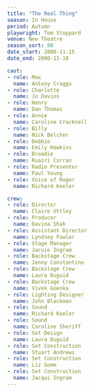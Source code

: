 ```yaml
---
title: "The Real Thing"
season: In House
period: Autumn
playwright: Tom Stoppard
venue: New Theatre
season_sort: 90
date_start: 2000-11-15
date_end: 2000-11-18

cast:
- role: Max
  name: Antony Craggs
- role: Charlotte
  name: Jo Davies
- role: Henry
  name: Dan Thomas
- role: Annie
  name: Caroline Cracknell
- role: Billy
  name: Nick Belcher
- role: Debbie
  name: Emily Hawkins
- role: Broadie
  name: Ruairi Curran
- role: Radio Presenter
  name: Paul Young
- role: Voice of Roger
  name: Richard Keeler

crew:
- role: Director
  name: Claire Uttley
- role: Producer
  name: Davina Shah
- role: Assistant Director
  name: Lyndsey Fowler
- role: Stage Manager
  name: Jacuie Ingram
- role: Backstage Crew
  name: Jenny Constantine
- role: Backstage Crew
  name: Laura Duguid
- role: Backstage Crew
  name: Vivek Goenka
- role: Lighting Designer
  name: John Blackman
- role: Sound
  name: Richard Keeler
- role: Sound
  name: Caroline Sheriff
- role: Set Design
  name: Laura Duguid
- role: Set Construction
  name: Stuart Andrews
- role: Set Construction
  name: Liz Gomm
- role: Set Construction
  name: Jacqui Ingram
---
```



